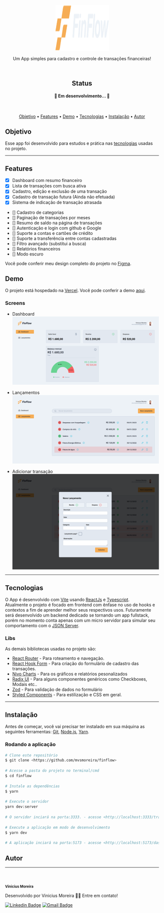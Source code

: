 <p align="center">
    <img src="public/logo-dark.svg" height="150" width="175" alt="FinFlow" />
</p>


<p align="center">Um App simples para cadastro e controle de transações financeiras!</p>
<br/>

<h2 align="center">Status</h2>
<h4 align="center"> 
	🚧  Em desenvolvimento...  🚧
</h4>
<br/>
<p align="center">
 <a href="#objetivo">Objetivo</a> •
 <a href="#features">Features</a> • 
 <a href="#demo">Demo</a> • 
 <a href="#tecnologias">Tecnologias</a> • 
 <a href="#instalação">Instalação</a> • 
 <a href="#autor">Autor</a>
</p>

## Objetivo
Esse app foi desenvolvido para estudos e prática nas [tecnologias](#tecnologias) usadas no projeto. 

---

## Features

- [x] Dashboard com resumo financeiro
- [x] Lista de transações com busca ativa
- [x] Cadastro, edição e exclusão de uma transação
- [x] Cadastro de transação futura (Ainda não efetuada)
- [x] Sistema de indicação de transação atrasada
- [] Cadastro de categorias
- [] Paginação de transações por meses
- [] Resumo de saldo na página de transações
- [] Autenticação e login com github e Google
- [] Suporte a contas e cartões de crédito
- [] Suporte a transferência entre contas cadastradas
- [] Filtro avançado (substitui a busca)
- [] Relatórios financeiros
- [] Modo escuro

Você pode conferir meu design completo do projeto no [Figma](https://www.figma.com/file/ABihWOzsA7CZ6kEy1p3lFb/FinFlow?node-id=0%3A1&t=zFNYaC5oBVUK00YG-1).

## Demo
O projeto está hospedado na [Vercel](https://vercel.com/). Você pode conferir a demo [aqui](#).

### Screens

* Dashboard
![Dashboard](src/assets/finflow-dashboard.png)

* Lançamentos
![Lançamentos](src/assets/finflow-transactions-list.png)

* Adicionar transação
![Nova Transação](src/assets/finflow-add-transaction.png)

---

## Tecnologias
O App é desenvolvido com [Vite](https://vitejs.dev/) usando [ReactJs](https://reactjs.org/) e [Typescript](https://www.typescriptlang.org/). </br>
Atualmente o projeto é focado em frontend com ênfase no uso de hooks e contextos a fim de aprender melhor seus respectivos usos. Futuramente será desenvolvido um backend dedicado se tornando um app fullstack, porém no momento conta apenas com um micro servidor para simular seu comportamento com o [JSON Server](https://www.npmjs.com/package/json-server).

### Libs
As demais bibliotecas usadas no projeto são:
- [React Router](https://reactrouter.com/en/main) - Para roteamento e navegação.
- [React Hook Form](https://react-hook-form.com/) - Para criação do formulário de cadastro das transações.
- [Nivo Charts](https://nivo.rocks/) - Para os gráficos e relatórios pesonalizados 
- [Radix UI](https://www.radix-ui.com/) - Para alguns componentes genéricos como Checkboxes, Modais etc..
- [Zod](https://zod.dev/) - Para validação de dados no formulário
- [Styled Components](https://styled-components.com/) - Para estilização e CSS em geral.

---


## Instalação
Antes de começar, você vai precisar ter instalado em sua máquina as seguintes ferramentas:
[Git](https://git-scm.com), [Node.js](https://nodejs.org/en/), [Yarn](https://yarnpkg.com/).

### Rodando a aplicação

```bash
# Clone este repositório
$ git clone <https://github.com/mvsmoreira/finflow>

# Acesse a pasta do projeto no terminal/cmd
$ cd finflow

# Instale as dependências
$ yarn

# Execute o servidor
yarn dev:server

# O servidor inciará na porta:3333. - acesse <http://localhost:3333/transactions> para visualizar o arquivo .json com todas as transações.

# Execute a aplicação em modo de desenvolvimento
$ yarn dev

# A aplicação inciará na porta:5173 - acesse <http://localhost:5173/dashboard>
```

## Autor
---
</br>
 <img style="border-radius: 50%;" src="https://github.com/mvsmoreira.png" width="100px;" alt=""/>
 <br />
 <sub><b>Vinicius Moreira</b></sub>


Desenvolvido por Vinicius Moreira 👋🏽 Entre em contato!

 [![Linkedin Badge](https://img.shields.io/badge/-Vinicius-blue?style=flat-square&logo=Linkedin&logoColor=white&link=https://www.linkedin.com/in/mvsmoreira93/)](https://www.linkedin.com/in/mvsmoreira93/) 
[![Gmail Badge](https://img.shields.io/badge/-mvs.moreira93@gmail.com-c14438?style=flat-square&logo=Gmail&logoColor=white&link=mailto:mvs.moreira93@gmail.com)](mailto:mvs.moreira93@gmail.com)